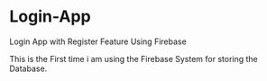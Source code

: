 # Login-App
Login App with Register Feature Using Firebase

This is the First time i am using the Firebase System for storing the Database. 
